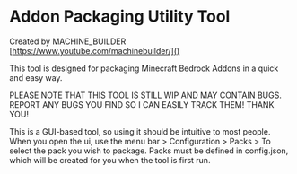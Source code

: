 # Addon Packaging Utility Tool

Created by MACHINE_BUILDER
[https://www.youtube.com/machinebuilder/]()

This tool is designed for packaging Minecraft Bedrock Addons in a quick and easy way.

PLEASE NOTE THAT THIS TOOL IS STILL WIP AND MAY CONTAIN BUGS. REPORT ANY BUGS YOU FIND SO I CAN EASILY TRACK THEM! THANK YOU!

This is a GUI-based tool, so using it should be intuitive to most people. When you open the ui, use the menu bar > Configuration > Packs > To select the pack you wish to package. Packs must be defined in config.json, which will be created for you when the tool is first run.
